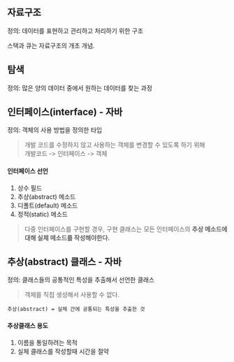 ## 자료구조

정의: 데이터를 표현하고 관리하고 처리하기 위한 구조

스택과 큐는 자료구조의 개초 개념. 

## 탐색

정의: 많은 양의 데이터 중에서 원하는 데이터를 찾는 과정

## 인터페이스(interface) - 자바 

정의: 객체의 사용 방법을 정의한 타입
> 개발 코드를 수정하지 않고 사용하는 객체를 변경할 수 있도록 하기 위해  
> 개발코드 -> 인터페이스 -> 객체 

#### 인터페이스 선언
1) 상수 필드
2) 추상(abstract) 메소드
3) 디폴트(default) 메소드
4) 정적(static) 메소드

> 다중 인터페이스를 구현할 경우, 구현 클래스는 모든 인터페이스의 <b>추상 메소드에 대해 실체 메소드를 작성해야한다. </b>

## 추상(abstract) 클래스 - 자바

정의: 클래스들의 공통적인 특성을 추출해서 선언한 클래스  
> 객체를 직접 생성해서 사용할 수 없다.  
  
```
추상(abstract) = 실체 간에 공통되는 특성을 추출한 것
```
#### 추상클래스 용도
1) 이름을 통일하려는 목적
2) 실체 클래스를 작성할때 시간을 절약 
